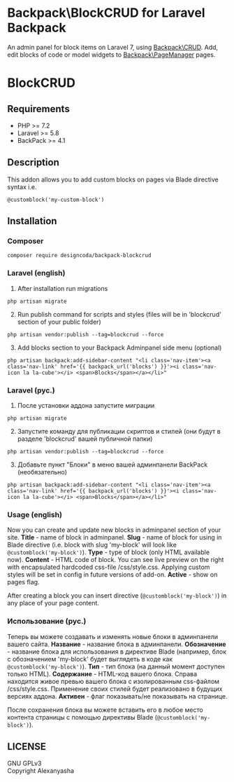 # Backpack\BlockCRUD for Laravel Backpack

An admin panel for block items on Laravel 7, using [Backpack\CRUD](https://github.com/Laravel-Backpack/crud). Add, edit blocks of code or model widgets to [Backpack\PageManager](https://github.com/Laravel-Backpack/pagemanager) pages. 

# BlockCRUD

## Requirements
- PHP >= 7.2
- Laravel >= 5.8
- BackPack >= 4.1
 
## Description
This addon allows you to add custom blocks on pages via Blade directive syntax i.e.
```
@customblock('my-custom-block')
```


## Installation

### Composer
```
composer require designcoda/backpack-blockcrud
```

### Laravel (english)

1. After installation run migrations 
```
php artisan migrate
```

2. Run publish command for scripts and styles (files will be in 'blockcrud' section of your public folder)
```
php artisan vendor:publish --tag=blockcrud --force
```

3. Add blocks section to your Backpack Adminpanel side menu (optional)
```
php artisan backpack:add-sidebar-content "<li class='nav-item'><a class='nav-link' href='{{ backpack_url('blocks') }}'><i class='nav-icon la la-cube'></i> <span>Blocks</span></a></li>"
```


### Laravel (рус.)

1. После установки аддона запустите миграции 
```
php artisan migrate
```

2. Запустите команду для публикации скриптов и стилей (они будут в разделе 'blockcrud' вашей публичной папки)
```
php artisan vendor:publish --tag=blockcrud --force
```

3. Добавьте пункт "Блоки" в меню вашей админпанели BackPack (необязательно)
```
php artisan backpack:add-sidebar-content "<li class='nav-item'><a class='nav-link' href='{{ backpack_url('blocks') }}'><i class='nav-icon la la-cube'></i> <span>Blocks</span></a></li>"
```


### Usage (english)

Now you can create and update new blocks in adminpanel section of your site. 
**Title** - name of block in adminpanel. 
**Slug** - name of block for using in Blade directive (i.e. block with slug 'my-block' will look like `@customblock('my-block')`). 
**Type** - type of block (only HTML available now). 
**Content** - HTML code of block. You can see live preview on the right with encapsulated hardcoded css-file /css/style.css. Applying custom styles will be set in config in future versions of add-on. 
**Active** - show on pages flag.  

After creating a block you can insert directive (`@customblock('my-block')`) in any place of your page content.


### Использование (рус.)

Теперь вы можете создавать и изменять новые блоки в админпанели вашего сайта. 
**Название** - название блока в админпанели. 
**Обозначение** - название блока для использования в директиве Blade (например, блок с обозначением 'my-block' будет выглядеть в коде как `@customblock('my-block')`). 
**Тип** - тип блока (на данный момент доступен только HTML). 
**Содержание** - HTML-код вашего блока. Справа находится живое превью вашего блока с изолированным css-файлом /css/style.css. Применение своих стилей будет реализовано в будущих версиях аддона. 
**Активен** - флаг показывать/не показывать на странице.  

После сохранения блока вы можете вставить его в любое место контента страницы с помощью директивы Blade (`@customblock('my-block')`). 



## LICENSE
GNU GPLv3  
Copyright Alexanyasha